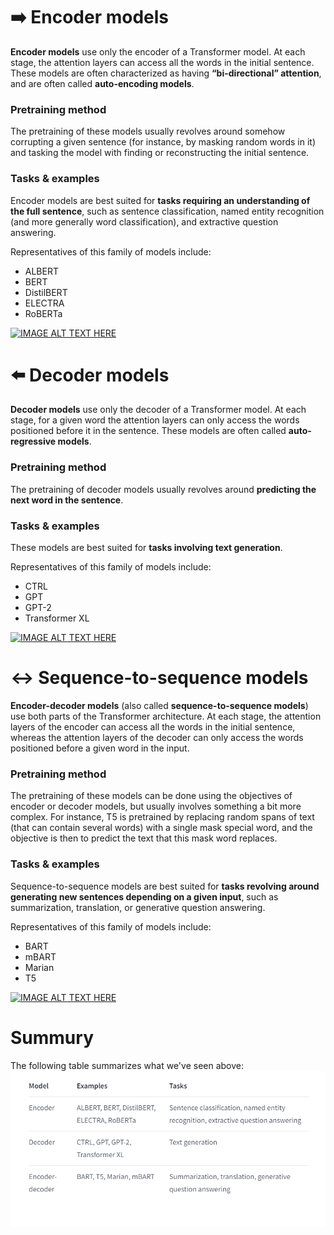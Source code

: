 # ➡️ Encoder models
**Encoder models** use only the encoder of a Transformer model. At each stage, the attention layers can access all the words in the initial sentence. These models are often characterized as having **“bi-directional” attention**, and are often called **auto-encoding models**.

### Pretraining method
The pretraining of these models usually revolves around somehow corrupting a given sentence (for instance, by masking random words in it) and tasking the model with finding or reconstructing the initial sentence.

### Tasks & examples
Encoder models are best suited for **tasks requiring an understanding of the full sentence**, such as sentence classification, named entity recognition (and more generally word classification), and extractive question answering.

Representatives of this family of models include:
- ALBERT
- BERT
- DistilBERT
- ELECTRA
- RoBERTa
  
[![IMAGE ALT TEXT HERE](https://img.youtube.com/vi/MUqNwgPjJvQ/0.jpg)](https://www.youtube.com/watch?v=MUqNwgPjJvQ)


# ⬅️ Decoder models
**Decoder models** use only the decoder of a Transformer model. At each stage, for a given word the attention layers can only access the words positioned before it in the sentence. These models are often called **auto-regressive models**.

### Pretraining method
The pretraining of decoder models usually revolves around **predicting the next word in the sentence**.

### Tasks & examples
These models are best suited for **tasks involving text generation**.

Representatives of this family of models include:
- CTRL
- GPT
- GPT-2
- Transformer XL

[![IMAGE ALT TEXT HERE](https://img.youtube.com/vi/d_ixlCubqQw/0.jpg)](https://www.youtube.com/watch?v=d_ixlCubqQw)

# ↔️ Sequence-to-sequence models 
**Encoder-decoder models** (also called **sequence-to-sequence models**) use both parts of the Transformer architecture. At each stage, the attention layers of the encoder can access all the words in the initial sentence, whereas the attention layers of the decoder can only access the words positioned before a given word in the input.

### Pretraining method
The pretraining of these models can be done using the objectives of encoder or decoder models, but usually involves something a bit more complex. For instance, T5 is pretrained by replacing random spans of text (that can contain several words) with a single mask special word, and the objective is then to predict the text that this mask word replaces.

### Tasks & examples
Sequence-to-sequence models are best suited for **tasks revolving around generating new sentences depending on a given input**, such as summarization, translation, or generative question answering.

Representatives of this family of models include:
- BART
- mBART
- Marian
- T5

[![IMAGE ALT TEXT HERE](https://img.youtube.com/vi/0_4KEb08xrE/0.jpg)](https://www.youtube.com/watch?v=0_4KEb08xrE)

# Summury
The following table summarizes what we've seen above:
![](../img/summury.png)

